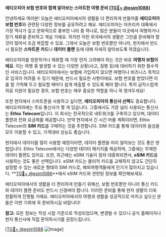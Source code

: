 **에티오피아 보험 번호와 함께 알아보는 스마트한 여행 준비 [[TG💪+ @esim1088](https://t.me/s/esim1088)]**

안녕하세요 여러분! 오늘은 에티오피아에서의 생활을 더 편리하게 만들어줄 **에티오피아 보험 번호**와 관련된 다양한 정보를 공유하려고 해요. 에티오피아는 아프리카 대륙에서 가장 역사가 깊고 문화적으로 풍부한 나라 중 하나로, 많은 분들이 이곳에서 여행하거나 장기 체류를 준비하고 계실 거예요. 하지만 이런 외국에서의 생활은 그만큼 준비해야 할 것이 많아서 조금 복잡할 수 있죠. 그래서 오늘은 보험 번호뿐만 아니라, 현지에서 반드시 필요한 **스마트폰 카드**나 **데이터 플랜** 등에 대해 자세히 알아보도록 하겠습니다.

에티오피아를 방문하거나 체류할 때 가장 먼저 고려해야 하는 것은 바로 **여행자 보험이에요**. 이는 여행 중 발생할 수 있는 다양한 상황(사고, 질병 등)에 대비하기 위한 필수적인 서비스입니다. 에티오피아에서는 보험에 가입하지 않으면 여행이나 비즈니스 목적으로 입국이 어려울 수 있기 때문에, 반드시 필요한 사항이에요. 보험 번호를 받았다면 이를 잘 기억해 두고 필요할 때마다 쉽게 제출할 수 있도록 해야 합니다. 특히 급작스럽게 의료 지원이 필요한 경우, 보험 번호는 매우 중요한 역할을 하니 꼭 챙겨두세요!

또한 현지에서 스마트폰을 사용하고 싶다면, **에티오피아의 통신사 선택**도 중요합니다. 에티오피아에는 주요 통신사가 몇 개 있습니다. 그중에서도 가장 널리 사용되는 통신사는 **Ethio Telecom**입니다. 이 회사는 전국적으로 네트워크를 구축하고 있으며, 데이터 플랜과 전화 요금제를 제공합니다. 만약 현지에서 긴 시간 머물 계획이라면, Ethio Telecom의 **SIM 카드**를 구매하는 것을 추천합니다. SIM 카드를 통해 데이터와 음성을 모두 이용할 수 있고, 가격대비 성능도 좋습니다.

현지에서 데이터를 많이 사용할 예정이라면, 데이터 플랜을 미리 알아보는 것도 좋은 방법입니다. Ethio Telecom에서는 다양한 데이터 패키지를 제공하며, 그중에는 무제한 데이터 플랜도 있어요. 또한, 최근에는 eSIM 기술이 점차 대중화되면서, **eSIM 카드**를 사용하는 것도 좋은 선택입니다. eSIM 카드는 물리적 카드를 교체하지 않고도 간단히 설정할 수 있는 새로운 형태의 SIM 카드로, 해외여행객들에게 인기가 많아지고 있습니다. **[TG💪+ @esim1088](https://t.me/s/esim1088)**에서 eSIM 카드와 관련된 정보를 확인해보세요.

에티오피아에서의 생활을 더 편리하게 만들기 위해선, 보험 번호뿐만 아니라 통신 카드와 데이터 플랜 준비도 반드시 신경써야 합니다. 이러한 준비를 통해 현지 생활이 더욱 원활하게 진행될 거예요. 에티오피아에서의 여행과 생활을 성공적으로 마치고 싶으신 분들은 이번 기회에 꼭 준비하시길 바랍니다!

**참고:** 모든 정보는 작성 시점 기준으로 작성되었으며, 변경될 수 있으니 공식 홈페이지나 현지 통신사에 직접 문의하시기를 권장드립니다. 

[[TG💪+ @esim1088](https://t.me/s/esim1088) ![Image](https://i.postimg.cc/Y0z9fWf4/image.png)]